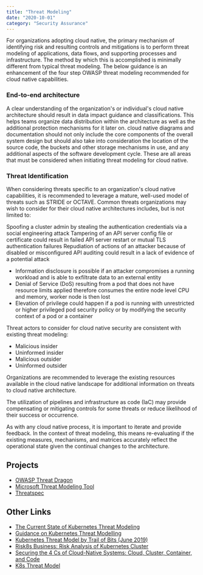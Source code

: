 ```yaml
---
title: "Threat Modeling"
date: "2020-10-01"
category: "Security Assurance"
---
```


For organizations adopting cloud native, the primary mechanism of identifying risk and resulting controls and mitigations is to perform threat modeling of applications, data flows, and supporting processes and infrastructure. The method by which this is accomplished is minimally different from typical threat modeling. The below guidance is an enhancement of the four step OWASP threat modeling recommended for cloud native capabilities.

### End-to-end architecture
A clear understanding of the organization's or individual's cloud native architecture should result in data impact guidance and classifications. This helps teams organize data distribution within the architecture as well as the additional protection mechanisms for it later on. cloud native diagrams and documentation should not only include the core components of the overall system design but should also take into consideration the location of the source code, the buckets and other storage mechanisms in use, and any additional aspects of the software development cycle. These are all areas that must be considered when initiating threat modeling for cloud native.

### Threat Identification
When considering threats specific to an organization's cloud native capabilities, it is recommended to leverage a mature, well-used model of threats such as STRIDE or OCTAVE. Common threats organizations may wish to consider for their cloud native architectures includes, but is not limited to:

Spoofing a cluster admin by stealing the authentication credentials via a social engineering attack
Tampering of an API server config file or certificate could result in failed API server restart or mutual TLS authentication failures
Repudiation of actions of an attacker because of disabled or misconfigured API auditing could result in a lack of evidence of a potential attack

- Information disclosure is possible if an attacker compromises a running workload and is able to exfiltrate data to an external entity
- Denial of Service (DoS) resulting from a pod that does not have resource limits applied therefore consumes the entire node level CPU and memory, worker node is then lost
- Elevation of privilege could happen if a pod is running with unrestricted or higher privileged pod security policy or by modifying the security context of a pod or a container

Threat actors to consider for cloud native security are consistent with existing threat modeling:

- Malicious insider
- Uninformed insider
- Malicious outsider
- Uninformed outsider

Organizations are recommended to leverage the existing resources available in the cloud native landscape for additional information on threats to cloud native architecture.

The utilization of pipelines and infrastructure as code (IaC) may provide compensating or mitigating controls for some threats or reduce likelihood of their success or occurrence.

As with any cloud native process, it is important to iterate and provide feedback. In the context of threat modeling, this means re-evaluating if the existing measures, mechanisms, and matrices accurately reflect the operational state given the continual changes to the architecture.

## Projects
- [OWASP Threat Dragon](https://owasp.org/www-project-threat-dragon/)
- [Microsoft Threat Modeling Tool](https://docs.microsoft.com/en-gb/azure/security/develop/threat-modeling-tool)
- [Threatspec](https://github.com/threatspec/threatspec)

## Other Links
- [The Current State of Kubernetes Threat Modeling](https://www.marcolancini.it/2020/blog-kubernetes-threat-modelling/)
- [Guidance on Kubernetes Threat Modelling](https://www.trendmicro.com/vinfo/us/security/news/virtualization-and-cloud/guidance-on-kubernetes-threat-modeling)
- [Kubernetes Threat Model by Trail of Bits (June 2019)](https://github.com/kubernetes/community/blob/master/sig-security/security-audit-2019/findings/Kubernetes%20Threat%20Model.pdf)
- [Risk8s Business: Risk Analysis of Kubernetes Cluster](https://tldrsec.com/guides/kubernetes/)
- [Securing the 4 Cs of Cloud-Native Systems: Cloud, Cluster, Container, and Code](https://www.trendmicro.com/vinfo/us/security/news/virtualization-and-cloud/securing-the-4-cs-of-cloud-native-systems-cloud-cluster-container-and-code)
- [K8s Threat Model](https://cloudsecdocs.com/container_security/theory/threats/k8s_threat_model/)